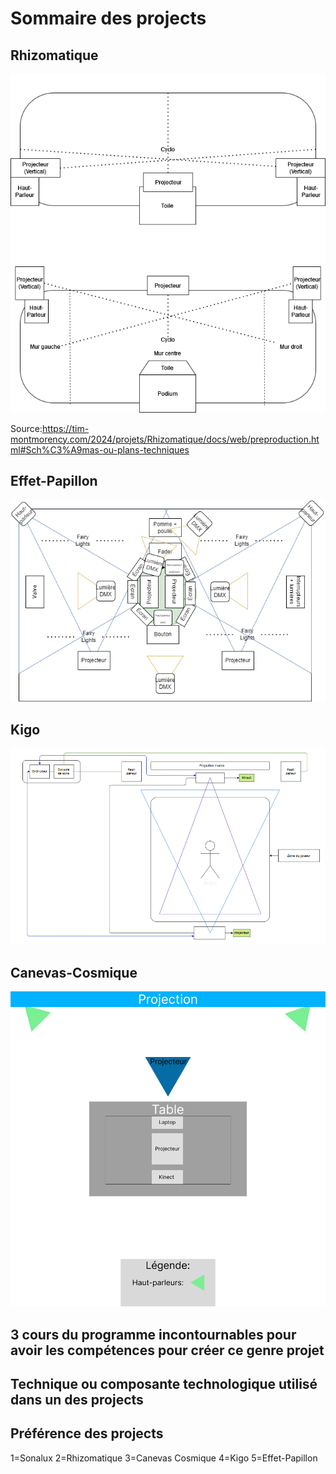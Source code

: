  # Sommaire des projects

## Rhizomatique

![photo](media/plantation_rhizomatique.png)

Source:<https://tim-montmorency.com/2024/projets/Rhizomatique/docs/web/preproduction.html#Sch%C3%A9mas-ou-plans-techniques>
## Effet-Papillon

![photo](media/plantation_effet-papillon.png)

## Kigo

![photo](media/plantation_kigo.png)

## Canevas-Cosmique

![photo](media/plantation_canevas_cosmique.png)

## 3 cours du programme incontournables pour avoir les compétences pour créer ce genre projet

## Technique ou composante technologique utilisé dans un des projects

## Préférence des projects
1=Sonalux
2=Rhizomatique
3=Canevas Cosmique
4=Kigo
5=Effet-Papillon

